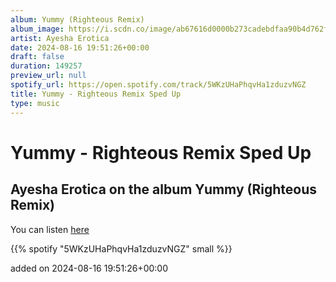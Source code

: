 ```yaml
---
album: Yummy (Righteous Remix)
album_image: https://i.scdn.co/image/ab67616d0000b273cadebdfaa90b4d762ff93823
artist: Ayesha Erotica
date: 2024-08-16 19:51:26+00:00
draft: false
duration: 149257
preview_url: null
spotify_url: https://open.spotify.com/track/5WKzUHaPhqvHa1zduzvNGZ
title: Yummy - Righteous Remix Sped Up
type: music
---
```



# Yummy - Righteous Remix Sped Up

## Ayesha Erotica on the album Yummy (Righteous Remix)

You can listen [here](https://open.spotify.com/track/5WKzUHaPhqvHa1zduzvNGZ)

{{% spotify "5WKzUHaPhqvHa1zduzvNGZ" small %}}

added on 2024-08-16 19:51:26+00:00